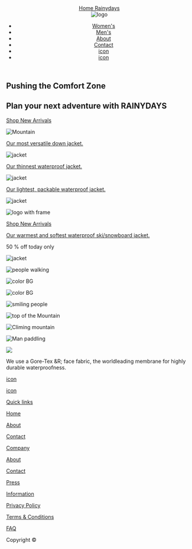 <!DOCTYPE html>
<html lang="en">
    <head>
        <meta http-equiv="Content-Type" content="text/html;charset=UTF-8">
        <meta name="description" content="the homepage to my Rainydays website" />
        <meta name="viewport" content="width=device-width, initial-scale=1.0" />
        <title>Rainydays website|Home</title>
    </head>
    <body>
        <header>
            <a href="index.html">Home Rainydays</a>
            <nav>
                <img src="#" alt="logo"Pushing the comfort Zone />
                <ul>
                    <li><a href="Women's.html">Women's</a></li>
                    <li><a href="men's.html">Men's</a></li>
                    <li><a href="about.html">About</a></li>
                    <li><a href="contact.html">Contact</a></li>
                    <li><a href="search.html">icon</a></li>
                    <li><a href="shopping-cart.html">icon</a></li>
                </ul>
            </nav>
        </header>
        <main>
            <section>
                <h1>Pushing the Comfort Zone</h1>
                <p><h2>Plan your next adventure with RAINYDAYS</h2></p>
                <a href="shop new arrivals.html">Shop New Arrivals</a>
                <p><img src="#" alt="Mountain"Mountain /></p>
            </section>
            <section>
            <p><a href="Our most versatile down jacket.html">Our most versatile down jacket.</a></p>
            <p><img src="#" alt="jacket"orange jacket /></p>
            <p><a href="Our thinnest waterproof jacket.html">Our thinnest waterproof jacket.</a></p>
            <p><img src="#" alt="jacket"black jacket /></p>
            <p><a href="Our lightest, packable waterproof jacket.html">Our lightest, packable waterproof jacket.</a></p>
            <p><img src="#" alt="jacket"red jacket /></p>
            <p><img src="#" alt="logo with frame"Pusing the comfort Zone /></p>
            <p><a href="shop new arrivals.html">Shop New Arrivals</a></p>
            <p><a href="Our warmest and softest waterproof ski/snowboard jacket">Our warmest and softest waterproof ski/snowboard jacket.</a></p>
            <p>50 % off today only</p>
            <p><img src="#" alt="jacket"50 % off jacket /></p>
            <p><img src="#" alt="people walking"people walking /></p>
            <p><img src="#" alt="color BG"color BG /></p>
            </section>
            <section>
            <p><img src="#" alt="color BG"color BG /></p>
            <p><img src="#" alt="smiling people"smiling people /></p>
            <p><img src="#" alt="top of the Mountain"top of the mountain /></p>
            <p><img src="#" alt="Climing mountain"Climing mountain /></p>
            <p><img src="#" alt="Man paddling"Man paddling /></p>
            </section>
        </main>
    </body>
    <footer>
        <img src="#"logo />
        <p>We use a Gore-Tex &R; face fabric, the worldleading membrane for highly durable waterproofness.</p>
        <a href="facebook.html">icon</a>
        <p>
        <a href="instagram.html">icon</a>
        </p>
            <section>
        <p><a href="Quick links.html">Quick links</a></p>
        <p><a href="Home.html">Home</a></p>
        <p><a href="About.html">About</a></p>
        <p><a href="Contact.html">Contact</a></p>
            </section>
            <section>
        <p><a href="company.html">Company</a></p>
        <p><a href="About.html">About</a></p>
        <p><a href="Contact.html">Contact</a></p>
        <p><a href="Press.html">Press</a></p>
            </section>
            <section>
        <p><a href="Information.html">Information</a></p>    
        <p><a href="Privacy Policy.html">Privacy Policy</a></p>  
        <p><a href="Terms & Conditions.html">Terms & Conditions</a></p>  
        <p><a href="FAQ.html">FAQ</a></p>      
            </section>
        <p>Copyright &copy;</p>
    </footer>
</html>
